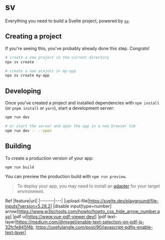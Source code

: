 # sv

Everything you need to build a Svelte project, powered by [`sv`](https://github.com/sveltejs/cli).

## Creating a project

If you're seeing this, you've probably already done this step. Congrats!

```bash
# create a new project in the current directory
npx sv create

# create a new project in my-app
npx sv create my-app
```

## Developing

Once you've created a project and installed dependencies with `npm install` (or `pnpm install` or `yarn`), start a development server:

```bash
npm run dev

# or start the server and open the app in a new browser tab
npm run dev -- --open
```

## Building

To create a production version of your app:

```bash
npm run build
```

You can preview the production build with `npm run preview`.

> To deploy your app, you may need to install an [adapter](https://svelte.dev/docs/kit/adapters) for your target environment.

Ref
|feature|url|
|-------|---|
|upload-file|https://svelte.dev/playground/file-inputs?version=5.28.2|
|disable input[type=number] arrow|https://www.w3schools.com/howto/howto_css_hide_arrow_number.asp|
|pdf ui|https://www.vue-pdf-viewer.dev/|
|pdf text-layer|https://medium.com/@mxgel/enable-text-selection-on-pdf-js-32fcfe845f4b, https://usefulangle.com/post/90/javascript-pdfjs-enable-text-layer|